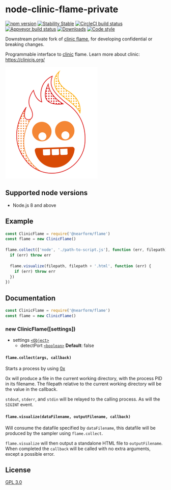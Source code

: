 # node-clinic-flame-private

[![npm version][npm-version]][npm-url] [![Stability Stable][stability-stable]][stability-docs] [![CircleCI build status][circleci-status]][circleci-url] [![Appveyor build status][appveyor-status]][appveyor-url]
[![Downloads][npm-downloads]][npm-url] [![Code style][lint-standard]][lint-standard-url]

Downstream private fork of [clinic flame][clinic-flame-url], for developing confidential or breaking changes.

Programmable interface to [clinic][clinic-url] flame. Learn more about clinic: https://clinicjs.org/

![banner](logo.png)

## Supported node versions

* Node.js 8 and above

## Example

```js
const ClinicFlame = require('@nearform/flame')
const flame = new ClinicFlame()

flame.collect(['node', './path-to-script.js'], function (err, filepath) {
  if (err) throw err

  flame.visualize(filepath, filepath + '.html', function (err) {
    if (err) throw err
  })
})
```

## Documentation

```js
const ClinicFlame = require('@nearform/flame')
const flame = new ClinicFlame()
```

### new ClinicFlame([settings])

* settings [`<Object>`][]
  * detectPort [`<boolean>`][] **Default**: false

#### `flame.collect(args, callback)`

Starts a process by using [0x](https://github.com/davidmarkclements/0x)

0x will produce a file in the current working directory, with the process PID in
its filename. The filepath relative to the current working directory will be the
value in the callback.

`stdout`, `stderr`, and `stdin` will be relayed to the calling process. As will
the `SIGINT` event.

#### `flame.visualize(dataFilename, outputFilename, callback)`

Will consume the datafile specified by `dataFilename`, this datafile will be
produced by the sampler using `flame.collect`.

`flame.visualize` will then output a standalone HTML file to `outputFilename`.
When completed the `callback` will be called with no extra arguments, except a
possible error.

## License
[GPL 3.0](LICENSE)

[appveyor-status]: https://ci.appveyor.com/api/projects/status/0gvllun6q2pcrl10?svg=true
[appveyor-url]: https://ci.appveyor.com/project/nearForm/node-clinic-flame-private
[circleci-status]: https://circleci.com/gh/nearform/node-clinic-flame-private/tree/master.svg?style=shield&circle-token=bd4aecae7e8266f1e13cdfafb70f92b9e449919a
[circleci-url]: https://circleci.com/gh/nearform/node-clinic-flame-private
[stability-stable]: https://img.shields.io/badge/stability-stable-green.svg?style=flat-square
[stability-docs]: https://nodejs.org/api/documentation.html#documentation_stability_index
[npm-version]: https://img.shields.io/npm/v/@nearform/flame.svg?style=flat-square
[npm-url]: https://www.npmjs.org/@nearform/flame
[npm-downloads]: http://img.shields.io/npm/dm/@nearform/flame.svg?style=flat-square
[lint-standard]: https://img.shields.io/badge/code%20style-standard-brightgreen.svg?style=flat-square
[lint-standard-url]: https://github.com/feross/standard
[clinic-url]: https://github.com/nearform/node-clinic
[clinic-flame-url]: https://github.com/nearform/node-clinic-flame
[`<Object>`]: https://developer.mozilla.org/en-US/docs/Web/JavaScript/Reference/Global_Objects/Object
[`<boolean>`]: https://developer.mozilla.org/en-US/docs/Web/JavaScript/Data_structures#Boolean_type
